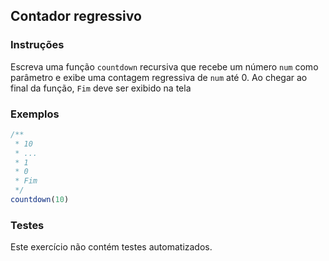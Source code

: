 ## Contador regressivo

### Instruções

Escreva uma função `countdown` recursiva que recebe um número `num` como parâmetro e exibe uma contagem regressiva de `num` até 0. Ao chegar ao final da função, `Fim` deve ser exibido na tela

### Exemplos

```javascript
/**
 * 10
 * ...
 * 1
 * 0
 * Fim
 */
countdown(10)
```

### Testes

Este exercício não contém testes automatizados.
